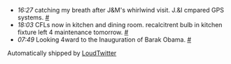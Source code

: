 <html><body><ul class="loudtwitter"><li><em>16:27</em> catching my breath after J&amp;M's whirlwind visit. J.&amp;I cmpared GPS systems. <a href="http://twitter.com/merrill517/statuses/1131608285">#</a></li> <li><em>18:03</em> CFLs now in kitchen and dining room. recalcitrent bulb in kitchen fixture left 4 maintenance tomorrow. <a href="http://twitter.com/merrill517/statuses/1131816980">#</a></li> <li><em>07:49</em> Looking 4ward to the Inauguration of Barak Obama. <a href="http://twitter.com/merrill517/statuses/1133154902">#</a></li></ul>Automatically shipped by <a href="http://www.loudtwitter.com">LoudTwitter</a></body></html>
